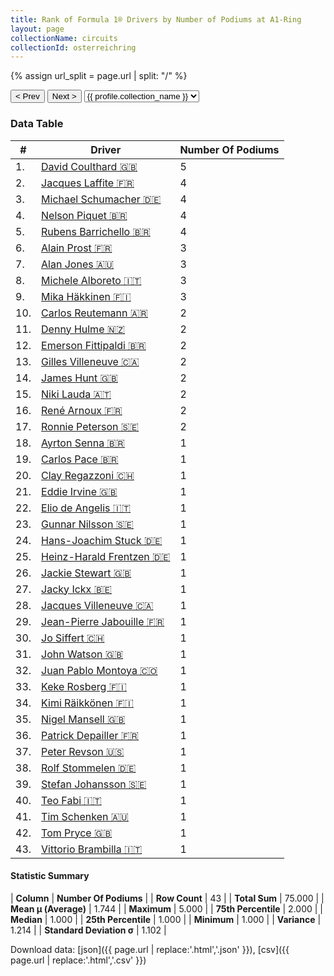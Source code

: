 ```yaml
---
title: Rank of Formula 1® Drivers by Number of Podiums at A1-Ring
layout: page
collectionName: circuits
collectionId: osterreichring
---
```


{% assign url_split = page.url | split: "/" %}
<div id="collection-navigation">
<button onclick="selector.options[selector.selectedIndex-1].value && (window.location = selector.options[selector.selectedIndex-1].value);">&lt; Prev</button>
<button onclick="selector.options[selector.selectedIndex+1].value && (window.location = selector.options[selector.selectedIndex+1].value);">Next &gt;</button>
<select id="selector" onchange="this.options[this.selectedIndex].value && (window.location = this.options[this.selectedIndex].value);">
  {% for collectionId in site.data[page.collectionName].refs %}
    {% if collectionId == page.collectionId %}
      {% assign selected = "selected" %}
    {% else %}
      {% assign selected = "" %}
    {% endif %}
    {% assign profile = site.data[page.collectionName][collectionId].profile %}
    <option value="/f1/{{ page.collectionName }}/{{ collectionId }}/{{ url_split[4] }}" {{ selected }}>{{ profile.collection_name }}</option>
  {% endfor %}
</select>
</div>

<canvas id="chart" width="400" height="180"></canvas>
<script>
var data = {
  "labels" : [
    "David Coulthard",
    "Jacques Laffite",
    "Michael Schumacher",
    "Nelson Piquet",
    "Rubens Barrichello",
    "Alain Prost",
    "Alan Jones",
    "Michele Alboreto",
    "Mika Häkkinen",
    "Carlos Reutemann",
    "Denny Hulme",
    "Emerson Fittipaldi",
    "Gilles Villeneuve",
    "James Hunt",
    "Niki Lauda",
    "René Arnoux",
    "Ronnie Peterson",
    "Ayrton Senna",
    "Carlos Pace",
    "Clay Regazzoni",
    "Eddie Irvine",
    "Elio de Angelis",
    "Gunnar Nilsson",
    "Hans-Joachim Stuck",
    "Heinz-Harald Frentzen",
    "Jackie Stewart",
    "Jacky Ickx",
    "Jacques Villeneuve",
    "Jean-Pierre Jabouille",
    "Jo Siffert",
    "John Watson",
    "Juan Pablo Montoya",
    "Keke Rosberg",
    "Kimi Räikkönen",
    "Nigel Mansell",
    "Patrick Depailler",
    "Peter Revson",
    "Rolf Stommelen",
    "Stefan Johansson",
    "Teo Fabi",
    "Tim Schenken",
    "Tom Pryce",
    "Vittorio Brambilla"
  ],
  "datasets" : [
    {
      "label" : "Number Of Podiums",
      "data" : [
        5,
        4,
        4,
        4,
        4,
        3,
        3,
        3,
        3,
        2,
        2,
        2,
        2,
        2,
        2,
        2,
        2,
        1,
        1,
        1,
        1,
        1,
        1,
        1,
        1,
        1,
        1,
        1,
        1,
        1,
        1,
        1,
        1,
        1,
        1,
        1,
        1,
        1,
        1,
        1,
        1,
        1,
        1
      ],
      "borderColor" : [
        "#1D181E",
        "#1D181E",
        "#1D181E",
        "#1D181E",
        "#1D181E",
        "#1D181E",
        "#1D181E",
        "#1D181E",
        "#1D181E",
        "#1D181E",
        "#1D181E",
        "#1D181E",
        "#1D181E",
        "#1D181E",
        "#1D181E",
        "#1D181E",
        "#1D181E",
        "#1D181E",
        "#1D181E",
        "#1D181E",
        "#1D181E",
        "#1D181E",
        "#1D181E",
        "#1D181E",
        "#1D181E",
        "#1D181E",
        "#1D181E",
        "#1D181E",
        "#1D181E",
        "#1D181E",
        "#1D181E",
        "#1D181E",
        "#1D181E",
        "#1D181E",
        "#1D181E",
        "#1D181E",
        "#1D181E",
        "#1D181E",
        "#1D181E",
        "#1D181E",
        "#1D181E",
        "#1D181E",
        "#1D181E"
      ],
      "borderWidth" : 1,
      "backgroundColor" : [
        "#9C8E8D",
        "#9C8E8D",
        "#9C8E8D",
        "#9C8E8D",
        "#9C8E8D",
        "#9C8E8D",
        "#9C8E8D",
        "#9C8E8D",
        "#9C8E8D",
        "#9C8E8D",
        "#9C8E8D",
        "#9C8E8D",
        "#9C8E8D",
        "#9C8E8D",
        "#9C8E8D",
        "#9C8E8D",
        "#9C8E8D",
        "#9C8E8D",
        "#9C8E8D",
        "#9C8E8D",
        "#9C8E8D",
        "#9C8E8D",
        "#9C8E8D",
        "#9C8E8D",
        "#9C8E8D",
        "#9C8E8D",
        "#9C8E8D",
        "#9C8E8D",
        "#9C8E8D",
        "#9C8E8D",
        "#9C8E8D",
        "#9C8E8D",
        "#9C8E8D",
        "#9C8E8D",
        "#9C8E8D",
        "#9C8E8D",
        "#9C8E8D",
        "#9C8E8D",
        "#9C8E8D",
        "#9C8E8D",
        "#9C8E8D",
        "#9C8E8D",
        "#9C8E8D"
      ]
    }
  ]
};
var options = {
  legend: {
    display: false
  },
  scales: {
    xAxes: [{
      ticks: {
        beginAtZero: true,
        maxRotation: 180,
        display: window.innerWidth > 800
      }
    }],
    yAxes: [{
      ticks: {
        beginAtZero: true
      }
    }]
  },
  onResize: function(chart, size) {
    chart.options.scales.xAxes[0].ticks.display = size.width > 800;
  }
};
var chart = new Chart("chart", {
    data: data,
    type: 'bar',
    options: options
});
</script>



### Data Table

| # | Driver | Number Of Podiums |
|--|--|--|
| 1. | [David Coulthard 🇬🇧](/f1/drivers/coulthard) | 5 |
| 2. | [Jacques Laffite 🇫🇷](/f1/drivers/laffite) | 4 |
| 3. | [Michael Schumacher 🇩🇪](/f1/drivers/michael_schumacher) | 4 |
| 4. | [Nelson Piquet 🇧🇷](/f1/drivers/piquet) | 4 |
| 5. | [Rubens Barrichello 🇧🇷](/f1/drivers/barrichello) | 4 |
| 6. | [Alain Prost 🇫🇷](/f1/drivers/prost) | 3 |
| 7. | [Alan Jones 🇦🇺](/f1/drivers/jones) | 3 |
| 8. | [Michele Alboreto 🇮🇹](/f1/drivers/alboreto) | 3 |
| 9. | [Mika Häkkinen 🇫🇮](/f1/drivers/hakkinen) | 3 |
| 10. | [Carlos Reutemann 🇦🇷](/f1/drivers/reutemann) | 2 |
| 11. | [Denny Hulme 🇳🇿](/f1/drivers/hulme) | 2 |
| 12. | [Emerson Fittipaldi 🇧🇷](/f1/drivers/emerson_fittipaldi) | 2 |
| 13. | [Gilles Villeneuve 🇨🇦](/f1/drivers/gilles_villeneuve) | 2 |
| 14. | [James Hunt 🇬🇧](/f1/drivers/hunt) | 2 |
| 15. | [Niki Lauda 🇦🇹](/f1/drivers/lauda) | 2 |
| 16. | [René Arnoux 🇫🇷](/f1/drivers/arnoux) | 2 |
| 17. | [Ronnie Peterson 🇸🇪](/f1/drivers/peterson) | 2 |
| 18. | [Ayrton Senna 🇧🇷](/f1/drivers/senna) | 1 |
| 19. | [Carlos Pace 🇧🇷](/f1/drivers/pace) | 1 |
| 20. | [Clay Regazzoni 🇨🇭](/f1/drivers/regazzoni) | 1 |
| 21. | [Eddie Irvine 🇬🇧](/f1/drivers/irvine) | 1 |
| 22. | [Elio de Angelis 🇮🇹](/f1/drivers/angelis) | 1 |
| 23. | [Gunnar Nilsson 🇸🇪](/f1/drivers/nilsson) | 1 |
| 24. | [Hans-Joachim Stuck 🇩🇪](/f1/drivers/stuck) | 1 |
| 25. | [Heinz-Harald Frentzen 🇩🇪](/f1/drivers/frentzen) | 1 |
| 26. | [Jackie Stewart 🇬🇧](/f1/drivers/stewart) | 1 |
| 27. | [Jacky Ickx 🇧🇪](/f1/drivers/ickx) | 1 |
| 28. | [Jacques Villeneuve 🇨🇦](/f1/drivers/villeneuve) | 1 |
| 29. | [Jean-Pierre Jabouille 🇫🇷](/f1/drivers/jabouille) | 1 |
| 30. | [Jo Siffert 🇨🇭](/f1/drivers/siffert) | 1 |
| 31. | [John Watson 🇬🇧](/f1/drivers/watson) | 1 |
| 32. | [Juan Pablo Montoya 🇨🇴](/f1/drivers/montoya) | 1 |
| 33. | [Keke Rosberg 🇫🇮](/f1/drivers/keke_rosberg) | 1 |
| 34. | [Kimi Räikkönen 🇫🇮](/f1/drivers/raikkonen) | 1 |
| 35. | [Nigel Mansell 🇬🇧](/f1/drivers/mansell) | 1 |
| 36. | [Patrick Depailler 🇫🇷](/f1/drivers/depailler) | 1 |
| 37. | [Peter Revson 🇺🇸](/f1/drivers/revson) | 1 |
| 38. | [Rolf Stommelen 🇩🇪](/f1/drivers/stommelen) | 1 |
| 39. | [Stefan Johansson 🇸🇪](/f1/drivers/johansson) | 1 |
| 40. | [Teo Fabi 🇮🇹](/f1/drivers/fabi) | 1 |
| 41. | [Tim Schenken 🇦🇺](/f1/drivers/schenken) | 1 |
| 42. | [Tom Pryce 🇬🇧](/f1/drivers/pryce) | 1 |
| 43. | [Vittorio Brambilla 🇮🇹](/f1/drivers/brambilla) | 1 |

#### Statistic Summary

| **Column** | **Number Of Podiums** |
| **Row Count** | 43 |
| **Total Sum** | 75.000 |
| **Mean μ (Average)** | 1.744 |
| **Maximum** | 5.000 |
| **75th Percentile** | 2.000 |
| **Median** | 1.000 |
| **25th Percentile** | 1.000 |
| **Minimum** | 1.000 |
| **Variance** | 1.214 |
| **Standard Deviation σ** | 1.102 |

Download data: [json]({{ page.url | replace:'.html','.json' }}), [csv]({{ page.url | replace:'.html','.csv' }})
